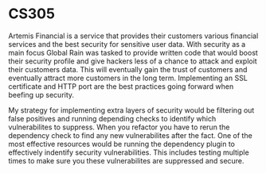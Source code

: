 # CS305

Artemis Financial is a service that provides their customers various financial services and the best security for sensitive user data. With security as a main focus Global Rain was tasked to provide written code that would boost their security profile and give hackers less of a chance to attack and exploit their customers data. This will eventually gain the trust of customers and eventually attract more customers in the long term. Implementing an SSL certificate and HTTP port are the best practices going forward when beefing up security. 

My strategy for implementing extra layers of security would be filtering out false positives and running depending checks to identify which vulnerabilites to suppress. When you refactor you have to rerun the dependency check to find any new vulnerabilites after the fact.  One of the most effective resources would be running the dependency plugin to effectively indentify security vulnerabilities. This includes testing multiple times to make sure you these vulnerabilites are suppressed and secure. 

